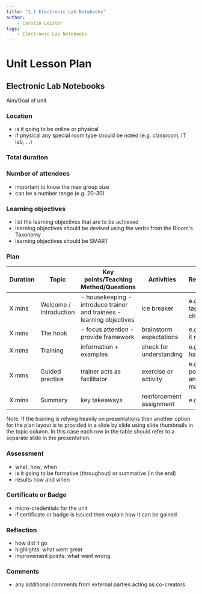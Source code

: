 ```yaml
---
title: "1.1 Electronic Lab Notebooks"
author: 
    - Carolin Leister
tags: 
    - Electronic Lab Notebooks
---
```


# Unit Lesson Plan

## Electronic Lab Notebooks

Aim/Goal of unit

### Location
- is it going to be online or physical
- if physical any special room type should be noted (e.g. classroom, IT lab, ...)

### Total duration

### Number of attendees
- important to know the max group size
- can be a number range (e.g. 20-30)

### Learning objectives
- list the learning objectives that are to be achieved
- learning objectives should be devised using the verbs from the Bloom's Taxonomy
- learning objectives should be SMART

### Plan
| Duration | Topic                  | Key points/Teaching Method/Questions                                   | Activities               | Resources                  |
|----------|------------------------|------------------------------------------------------------------------|--------------------------|----------------------------|
| X mins   | Welcome / Introduction | - housekeeping  - introduce trainer and trainees - learning objectives | ice breaker              | e.g. name tags, flip chart |
| X mins   | The hook               | - focus attention - provide framework                                  | brainstorm expectations  | e.g. post-it notes         |
| X mins   | Training               | information + examples                                                 | check for understanding  | e.g. pptx + handouts       |
| X mins   | Guided practice        | trainer acts as facilitator                                            | exercise or activity     | e.g. posters and markers   |
| X mins   | Summary                | key takeaways                                                          | reinforcement assignment | e.g. cards                 |

Note: If the training is relying heavily on presentations then another option for the plan layout is to provided in a slide by slide using slide thumbnails in the topic column. In this case each row in the table should refer to a separate slide in the presentation.


### Assessment
- what, how, when
- is it going to be formative (throughout) or summative (in the end)
- results how and when

### Certificate or Badge
- micro-credentials for the unit
- if certificate or badge is issued then explain how it can be gained

### Reflection
- how did it go
- highlights: what went great
- improvement points: what went wrong

### Comments
- any additional comments from external parties acting as co-creators